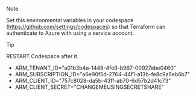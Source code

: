 

> [!NOTE]
> Set this environmental variables in your codespace (https://github.com/settings/codespaces) so that Terraform can authenticate to Azure with using a service account.

> [!TIP]
> RESTART Codespace after it.


- ARM_TENANT_ID="a01b3b4a-1448-4fe9-b967-00927abe0460"
- ARM_SUBSCRIPTION_ID="a6e90f5d-2764-44f1-a13b-fe8c9a5eb6b7"
- ARM_CLIENT_ID="757c8028-da5b-43ff-ab70-6d57b2d41c73"
- ARM_CLIENT_SECRET="CHANGEMEUSINGSECRETSHARE"
